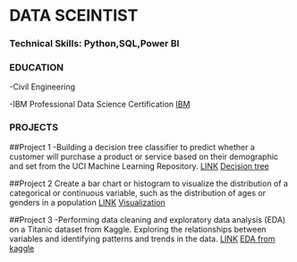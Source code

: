 # DATA SCEINTIST

### Technical Skills: Python,SQL,Power BI

### EDUCATION
   -Civil Engineering
   
   -IBM Professional Data Science Certification
    [IBM](https://www.coursera.org/account/accomplishments/professional-cert/G9HBKRDTY3T3)

### PROJECTS

  ##Project 1
  -Building a decision tree classifier to predict whether a customer will purchase a product or service based on their demographic and set from the UCI Machine Learning Repository. 
   [LINK](https://github.com/kerimo2323/PRODIGY_DS_03.git)
   [Decision tree](assets/Decision_Tree.PNG)
   
  ##Project 2
  Create a bar chart or histogram to visualize the distribution of a categorical or continuous variable, such as the distribution of ages or genders in a population
   [LINK](https://github.com/kerimo2323/PRODIGY_DS_01.git)
   [Visualization](assets/histogram.PNG)
   
  ##Project 3
   -Performing data cleaning and exploratory data analysis (EDA) on a Titanic dataset from Kaggle. Exploring the relationships between variables and identifying patterns and trends in the data.
   [LINK](https://github.com/kerimo2323/TASK-PRODIGY_DS_02.git)
   [EDA from kaggle](assets/EDAkaggle.PNG)
  

